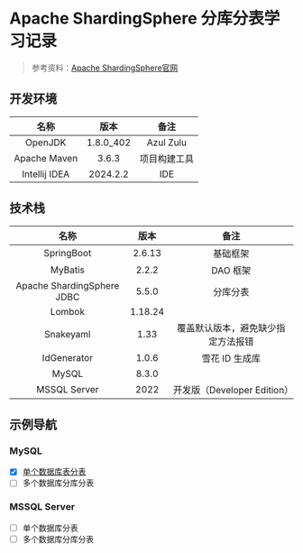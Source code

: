# Apache ShardingSphere 分库分表学习记录

> 参考资料：[Apache ShardingSphere官网](https://shardingsphere.apache.org/document/current/en/overview/)

## 开发环境

|      名称       |    版本     |    备注     |
|:-------------:|:---------:|:---------:|
|    OpenJDK    | 1.8.0_402 | Azul Zulu |
| Apache Maven  |   3.6.3   |  项目构建工具   |
| Intellij IDEA | 2024.2.2  |    IDE    |

## 技术栈

|             名称             |   版本    |           备注           |
|:--------------------------:|:-------:|:----------------------:|
|         SpringBoot         | 2.6.13  |          基础框架          |
|          MyBatis           |  2.2.2  |         DAO 框架         |
| Apache ShardingSphere JDBC |  5.5.0  |          分库分表          |
|           Lombok           | 1.18.24 |                        |
|         Snakeyaml          |  1.33   |   覆盖默认版本，避免缺少指定方法报错    |
|        IdGenerator         |  1.0.6  |       雪花 ID 生成库        |
|           MySQL            |  8.3.0  |                        |
|        MSSQL Server        |  2022   | 开发版（Developer Edition） |

## 示例导航

### MySQL

- [x] [单个数据库表分表](./mysql-single-db-sharding)
- [ ] 多个数据库分库分表

### MSSQL Server

- [ ] 单个数据库分表
- [ ] 多个数据库分库分表
